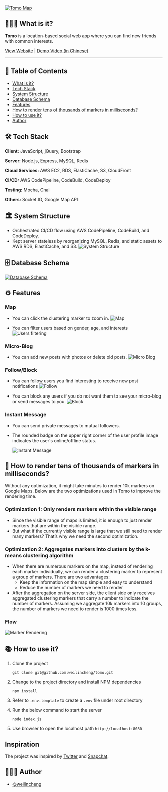 [![Tomo Map](./public/images/tomo_landing_page.png?raw=true "Tomo Map")](https://tomomap.me)

## 🙋🏻‍♂️ What is it?

**Tomo** is a location-based social web app where you can find new friends with common interests.

[View Website](https://tomomap.me) | [Demo Video (in Chinese)](https://drive.google.com/file/d/1bZ81Uq8DnKeegX70wve6eDtnPS21dgKy/view)

---

## 📖 Table of Contents

- [What is it?](#🙋🏻‍♂️-what-is-it)
- [Tech Stack](#🛠-tech-stack)
- [System Structure](#🏛-system-structure)
- [Database Schema](#🗄-database-schema)
- [Features](#⚙-features)
- [How to render tens of thousands of markers in milliseconds?](#📍-how-to-render-tens-of-thousands-of-markers-in-milliseconds)
- [How to use it?](#📚-how-to-use-it)
- [Author](#👨🏻‍💻-author)

## 🛠 Tech Stack

**Client:** JavaScript, jQuery, Bootstrap

**Server:** Node.js, Express, MySQL, Redis

**Cloud Services:** AWS EC2, RDS, ElastiCache, S3, CloudFront

**CI/CD:** AWS CodePipeline, CodeBuild, CodeDeploy

**Testing:** Mocha, Chai

**Others:** Socket.IO, Google Map API

## 🏛 System Structure

- Orchestrated CI/CD flow using AWS CodePipeline, CodeBuild, and CodeDeploy.
- Kept server stateless by reorganizing MySQL, Redis, and static assets to AWS RDS, ElastiCache, and S3.
  ![System Structure](./public/images/tomo_system_structure.png?raw=true "System Structure")

## 🗄 Database Schema

[![Database Schema](./public/images/tomo_db_schema.png?raw=true "Database Schema")](https://drawsql.app/tomo-1/diagrams/tomo)

## ⚙ Features

### Map

- You can click the clustering marker to zoom in.
  ![Map](./public/images/map.gif?raw=true "Map")

- You can filter users based on gender, age, and interests
  ![Users filtering](./public/images/users_filtering.gif?raw=true "Users filtering")

### Micro-Blog

- You can add new posts with photos or delete old posts.
  ![Micro Blog](./public/images/micro_blog.gif?raw=true "Micro Blog")

### Follow/Block

- You can follow users you find interesting to receive new post notifications
  ![Follow](./public/images/new_post_notification.gif?raw=true "Follow")

- You can block any users if you do not want them to see your micro-blog or send messages to you.
  ![Block](./public/images/block.gif?raw=true "Block")

### Instant Message

- You can send private messages to mutual followers.
- The rounded badge on the upper right corner of the user profile image indicates the user's online/offline status.

  ![Instant Message](./public/images/instant_message.gif?raw=true "Instant Message")

## 📍 How to render tens of thousands of markers in milliseconds?

Without any optimization, it might take minutes to render 10k markers on Google Maps. Below are the two optimizations used in Tomo to improve the rendering time.

### Optimization 1: Only renders markers within the visible range

- Since the visible range of maps is limited, it is enough to just render markers that are within the visible range.
- But what if the currently visible range is large that we still need to render many markers? That’s why we need the second optimization.

### Optimization 2: Aggregates markers into clusters by the k-means clustering algorithm

- When there are numerous markers on the map, instead of rendering each marker individually, we can render a clustering marker to represent a group of markers. There are two advantages:
  - Keep the information on the map simple and easy to understand
  - Reduce the number of markers we need to render
- After the aggregation on the server side, the client side only receives aggregated clustering markers that carry a number to indicate the number of markers. Assuming we aggregate 10k markers into 10 groups, the number of markers we need to render is 1000 times less.

### Flow

![Marker Rendering](./public/images/marker_rendering.png?raw=true "Instant Message")

## 📚 How to use it?

1. Clone the project

   ```
   git clone git@github.com:weilincheng/tomo.git
   ```

2. Change to the project directory and install NPM dependencies

   ```
   npm install
   ```

3. Refer to `.env.template` to create a `.env` file under root directory

4. Run the below command to start the server

   ```
   node index.js
   ```

5. Use browser to open the localhost path `http://localhost:8080`

## Inspiration

The project was inspired by [Twitter](https://twitter.com) and [Snapchat](https://www.snapchat.com).

## 👨🏻‍💻 Author

- [@weilincheng](https://www.github.com/weilincheng)
